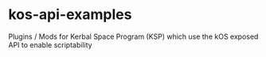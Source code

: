 # kos-api-examples
Plugins / Mods for Kerbal Space Program (KSP) which use the kOS exposed API to enable scriptability
